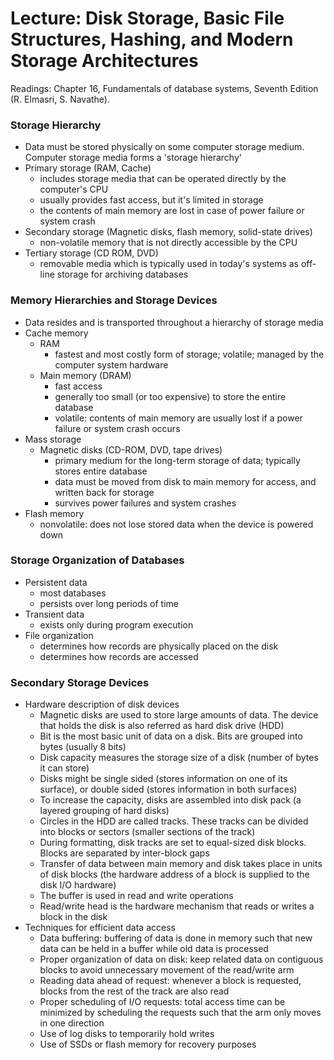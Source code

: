 # Lecture: Disk Storage, Basic File Structures, Hashing, and Modern Storage Architectures

Readings: Chapter 16, Fundamentals of database systems, Seventh Edition (R. Elmasri, S. Navathe).

### Storage Hierarchy
- Data must be stored physically on some computer storage medium. Computer storage media forms a 'storage hierarchy'
- Primary storage (RAM, Cache)
  - includes storage media that can be operated directly by the computer's CPU
  - usually provides fast access, but it's limited in storage
  - the contents of main memory are lost in case of power failure or system crash
- Secondary storage (Magnetic disks, flash memory, solid-state drives)
  - non-volatile memory that is not directly accessible by the CPU
- Tertiary storage (CD ROM, DVD)
  - removable media which is typically used in today's systems as off-line storage for archiving databases

### Memory Hierarchies and Storage Devices
- Data resides and is transported throughout a hierarchy of storage media
- Cache memory
  - RAM
    - fastest and most costly form of storage; volatile; managed by the computer system hardware
  - Main memory (DRAM)
    - fast access
    - generally too small (or too expensive) to store the entire database
    - volatile: contents of main memory are usually lost if a power failure or system crash occurs
- Mass storage
  - Magnetic disks (CD-ROM, DVD, tape drives)
    - primary medium for the long-term storage of data; typically stores entire database
    - data must be moved from disk to main memory for access, and written back for storage
    - survives power failures and system crashes
- Flash memory
  - nonvolatile: does not lose stored data when the device is powered down

### Storage Organization of Databases
- Persistent data
  - most databases
  - persists over long periods of time
- Transient data
  - exists only during program execution
- File organization
  - determines how records are physically placed on the disk
  - determines how records are accessed

### Secondary Storage Devices
- Hardware description of disk devices
  - Magnetic disks are used to store large amounts of data. The device that holds the disk is also referred as hard disk drive (HDD)
  - Bit is the most basic unit of data on a disk. Bits are grouped into bytes (usually 8 bits)
  - Disk capacity measures the storage size of a disk (number of bytes it can store)
  - Disks might be single sided (stores information on one of its surface), or double sided (stores information in both surfaces)
  - To increase the capacity, disks are assembled into disk pack (a layered grouping of hard disks)
  - Circles in the HDD are called tracks. These tracks can be divided into blocks or sectors (smaller sections of the track)
  - During formatting, disk tracks are set to equal-sized disk blocks. Blocks are separated by inter-block gaps
  - Transfer of data between main memory and disk takes place in units of disk blocks (the hardware address of a block is supplied to the disk I/O hardware)
  - The buffer is used in read and write operations
  - Read/write head is the hardware mechanism that reads or writes a block in the disk
- Techniques for efficient data access
  - Data buffering: buffering of data is done in memory such that new data can be held in a buffer while old data is processed
  - Proper organization of data on disk: keep related data on contiguous blocks to avoid unnecessary movement of the read/write arm
  - Reading data ahead of request: whenever a block is requested, blocks from the rest of the track are also read
  - Proper scheduling of I/O requests: total access time can be minimized by scheduling the requests such that the  arm only moves in one direction
  - Use of log disks to temporarily hold writes
  - Use of SSDs or flash memory for recovery purposes
